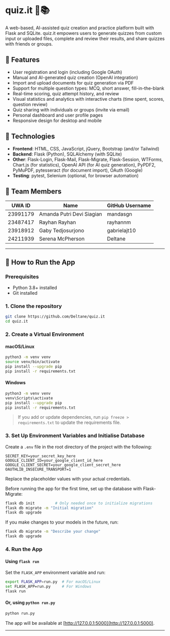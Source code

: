 # quiz.it 🧠📚

A web-based, AI-assisted quiz creation and practice platform built with Flask and SQLite. quiz.it empowers users to generate quizzes from custom input or uploaded files, complete and review their results, and share quizzes with friends or groups.

## 🌟 Features

- User registration and login (including Google OAuth)
- Manual and AI-generated quiz creation (OpenAI integration)
- Import and upload documents for quiz generation via PDF
- Support for multiple question types: MCQ, short answer, fill-in-the-blank
- Real-time scoring, quiz attempt history, and review
- Visual statistics and analytics with interactive charts (time spent, scores, question review)
- Quiz sharing with individuals or groups (invite via email)
- Personal dashboard and user profile pages
- Responsive design for desktop and mobile

## 🚀 Technologies

- **Frontend**: HTML, CSS, JavaScript, jQuery, Bootstrap (and/or Tailwind)
- **Backend**: Flask (Python), SQLAlchemy (with SQLite)
- **Other**: Flask-Login, Flask-Mail, Flask-Migrate, Flask-Session, WTForms, Chart.js (for statistics), OpenAI API (for AI quiz generation), PyPDF2, PyMuPDF, pytesseract (for document import), OAuth (Google)
- **Testing**: pytest, Selenium (optional, for browser automation)

## 👥 Team Members

| UWA ID   | Name                      | GitHub Username |
|----------|---------------------------|-----------------|
| 23991179 | Amanda Putri Devi Siagian | mandasgn        |
| 23487417 | Rayhan Rayhan             | rayhannm        |
| 23918912 | Gaby Tedjosurjono         | gabrielajt10    |
| 24211939 | Serena McPherson          | Deltane         |

---

## 🧠 How to Run the App

### Prerequisites

- Python 3.8+ installed
- Git installed

### 1. Clone the repository

```bash
git clone https://github.com/Deltane/quiz.it
cd quiz.it
```

### 2. Create a Virtual Environment

#### macOS/Linux
```bash
python3 -m venv venv
source venv/bin/activate
pip install --upgrade pip
pip install -r requirements.txt
```

#### Windows
```bash
python3 -m venv venv
venv\Scripts\activate
pip install --upgrade pip
pip install -r requirements.txt
```

> If you add or update dependencies, run `pip freeze > requirements.txt` to update the requirements file.

### 3. Set Up Environment Variables and Initialise Database

Create a `.env` file in the root directory of the project with the following:

```dotenv
SECRET_KEY=your_secret_key_here
GOOGLE_CLIENT_ID=your_google_client_id_here
GOOGLE_CLIENT_SECRET=your_google_client_secret_here
OAUTHLIB_INSECURE_TRANSPORT=1
```

Replace the placeholder values with your actual credentials.

Before running the app for the first time, set up the database with Flask-Migrate:

```bash
flask db init         # Only needed once to initialize migrations
flask db migrate -m "Initial migration"
flask db upgrade
```

If you make changes to your models in the future, run:
```bash
flask db migrate -m "Describe your change"
flask db upgrade
```

### 4. Run the App

#### Using `flask run`

Set the `FLASK_APP` environment variable and run:

```bash
export FLASK_APP=run.py  # For macOS/Linux
set FLASK_APP=run.py     # For Windows
flask run
```

#### Or, using `python run.py`

```bash
python run.py
```

The app will be available at [http://127.0.0.1:5000](http://127.0.0.1:5000).

---

